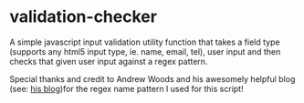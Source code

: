 # validation-checker

A simple javascript input validation utility function that takes a field type (supports any html5 input type, ie. name, email, tel), user input and then checks that given user input against a regex pattern.

Special thanks and credit to Andrew Woods and his awesomely helpful blog (see: <a href="andrewwoods.net/blog/2018/name-validation-regex">his blog</a>)for the regex name pattern I used for this script!

